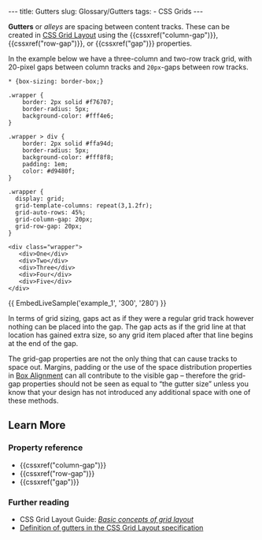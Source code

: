 --- title: Gutters slug: Glossary/Gutters tags: - CSS Grids ---

**Gutters** or *alleys* are spacing between content tracks. These can be created in [CSS Grid Layout](/en-US/docs/Web/CSS/CSS_Grid_Layout) using the {{cssxref("column-gap")}}, {{cssxref("row-gap")}}, or {{cssxref("gap")}} properties.

In the example below we have a three-column and two-row track grid, with 20-pixel gaps between column tracks and `20px`-gaps between row tracks.

    * {box-sizing: border-box;}

    .wrapper {
        border: 2px solid #f76707;
        border-radius: 5px;
        background-color: #fff4e6;
    }

    .wrapper > div {
        border: 2px solid #ffa94d;
        border-radius: 5px;
        background-color: #fff8f8;
        padding: 1em;
        color: #d9480f;
    }

    .wrapper {
      display: grid;
      grid-template-columns: repeat(3,1.2fr);
      grid-auto-rows: 45%;
      grid-column-gap: 20px;
      grid-row-gap: 20px;
    }

    <div class="wrapper">
       <div>One</div>
       <div>Two</div>
       <div>Three</div>
       <div>Four</div>
       <div>Five</div>
    </div>

{{ EmbedLiveSample('example\_1', '300', '280') }}

In terms of grid sizing, gaps act as if they were a regular grid track however nothing can be placed into the gap. The gap acts as if the grid line at that location has gained extra size, so any grid item placed after that line begins at the end of the gap.

The grid-gap properties are not the only thing that can cause tracks to space out. Margins, padding or the use of the space distribution properties in [Box Alignment](/en-US/docs/Web/CSS/CSS_Grid_Layout/Box_Alignment_in_CSS_Grid_Layout) can all contribute to the visible gap – therefore the grid-gap properties should not be seen as equal to “the gutter size” unless you know that your design has not introduced any additional space with one of these methods.

Learn More
----------

### Property reference

-   {{cssxref("column-gap")}}
-   {{cssxref("row-gap")}}
-   {{cssxref("gap")}}

### Further reading

-   CSS Grid Layout Guide: *[Basic concepts of grid layout](/en-US/docs/Web/CSS/CSS_Grid_Layout/Basic_Concepts_of_Grid_Layout)*
-   [Definition of gutters in the CSS Grid Layout specification](https://drafts.csswg.org/css-grid/#gutters)
